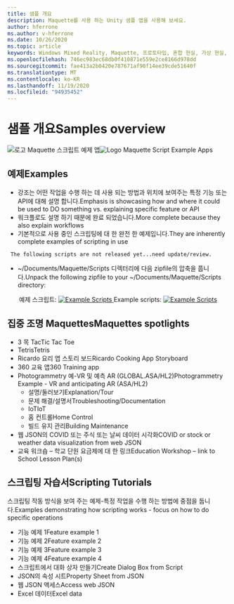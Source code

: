 ```yaml
---
title: 샘플 개요
description: Maquette를 사용 하는 Unity 샘플 앱을 사용해 보세요.
author: hferrone
ms.author: v-hferrone
ms.date: 10/26/2020
ms.topic: article
keywords: Windows Mixed Reality, Maquette, 프로토타입, 혼합 현실, 가상 현실, VR, MR, 피드백, 피드백 허브, 버그
ms.openlocfilehash: 746ec983ec68db0f410871e559e2ce8166d978dd
ms.sourcegitcommit: fae413a2b0420e787671af90f14ee39cde51640f
ms.translationtype: MT
ms.contentlocale: ko-KR
ms.lasthandoff: 11/19/2020
ms.locfileid: "94935452"
---
```

# <a name="samples-overview"></a><span data-ttu-id="f0a36-104">샘플 개요</span><span class="sxs-lookup"><span data-stu-id="f0a36-104">Samples overview</span></span>

<!-- TODO(Harrison): Need consolidated logo with text -->
<span data-ttu-id="f0a36-105">![로고 ](../images/MaquetteIcon.png) Maquette 스크립트 예제 앱</span><span class="sxs-lookup"><span data-stu-id="f0a36-105">![Logo](../images/MaquetteIcon.png) Maquette Script Example Apps</span></span>

<!-- TODO(Stefan): Do these examples exist or do they need to be created? -->
## <a name="examples"></a><span data-ttu-id="f0a36-106">예제</span><span class="sxs-lookup"><span data-stu-id="f0a36-106">Examples</span></span>

* <span data-ttu-id="f0a36-107">강조는 어떤 작업을 수행 하는 데 사용 되는 방법과 위치에 보여주는 특정 기능 또는 API에 대해 설명 합니다.</span><span class="sxs-lookup"><span data-stu-id="f0a36-107">Emphasis is showcasing how and where it could be used to DO something vs. explaining specific feature or API</span></span>
* <span data-ttu-id="f0a36-108">워크플로도 설명 하기 때문에 완료 되었습니다.</span><span class="sxs-lookup"><span data-stu-id="f0a36-108">More complete because they also explain workflows</span></span>
* <span data-ttu-id="f0a36-109">기본적으로 사용 중인 스크립팅에 대 한 완전 한 예제입니다.</span><span class="sxs-lookup"><span data-stu-id="f0a36-109">They are inherently complete examples of scripting in use</span></span>

<!-- TODO(Stefan): Have these scripts been released yet or still waiting on update/review? -->
` The following scripts are not released yet...need update/review.`
* <span data-ttu-id="f0a36-110">~/Documents/Maquette/Scripts 디렉터리에 다음 zipfile의 압축을 풉니다.</span><span class="sxs-lookup"><span data-stu-id="f0a36-110">Unpack the following zipfile to your ~/Documents/Maquette/Scripts directory:</span></span> 

<p align="center">
<span data-ttu-id="f0a36-111">예제 스크립트: <a href="files/ExampleScripts.zip" download="ExampleScripts.zip">
  <img src="images/jsicon.png" alt="Example Scripts">
</a>
</span><span class="sxs-lookup"><span data-stu-id="f0a36-111">Example scripts: <a href="files/ExampleScripts.zip" download="ExampleScripts.zip">
  <img src="images/jsicon.png" alt="Example Scripts">
</a>
</span></span></p>

## <a name="maquettes-spotlights"></a><span data-ttu-id="f0a36-112">집중 조명 Maquettes</span><span class="sxs-lookup"><span data-stu-id="f0a36-112">Maquettes spotlights</span></span>

<!-- TODO(Stefan): Do these projects exist somewhere? -->
* <span data-ttu-id="f0a36-113">3 목 Tac</span><span class="sxs-lookup"><span data-stu-id="f0a36-113">Tic Tac Toe</span></span>
* <span data-ttu-id="f0a36-114">Tetris</span><span class="sxs-lookup"><span data-stu-id="f0a36-114">Tetris</span></span>
* <span data-ttu-id="f0a36-115">Ricardo 요리 앱 스토리 보드</span><span class="sxs-lookup"><span data-stu-id="f0a36-115">Ricardo Cooking App Storyboard</span></span>
* <span data-ttu-id="f0a36-116">360 교육 앱</span><span class="sxs-lookup"><span data-stu-id="f0a36-116">360 Training app</span></span>
* <span data-ttu-id="f0a36-117">Photogrammetry 예-VR 및 예측 AR (GLOBAL.ASA/HL2)</span><span class="sxs-lookup"><span data-stu-id="f0a36-117">Photogrammetry Example - VR and anticipating AR (ASA/HL2)</span></span>
  * <span data-ttu-id="f0a36-118">설명/둘러보기</span><span class="sxs-lookup"><span data-stu-id="f0a36-118">Explanation/Tour</span></span>
  * <span data-ttu-id="f0a36-119">문제 해결/설명서</span><span class="sxs-lookup"><span data-stu-id="f0a36-119">Troubleshooting/Documentation</span></span>
  * <span data-ttu-id="f0a36-120">IoT</span><span class="sxs-lookup"><span data-stu-id="f0a36-120">IoT</span></span>
  * <span data-ttu-id="f0a36-121">홈 컨트롤</span><span class="sxs-lookup"><span data-stu-id="f0a36-121">Home Control</span></span>
  * <span data-ttu-id="f0a36-122">빌드 유지 관리</span><span class="sxs-lookup"><span data-stu-id="f0a36-122">Building Maintenance</span></span>
* <span data-ttu-id="f0a36-123">웹 JSON의 COVID 또는 주식 또는 날씨 데이터 시각화</span><span class="sxs-lookup"><span data-stu-id="f0a36-123">COVID or stock or weather data visualization from web JSON</span></span>
* <span data-ttu-id="f0a36-124">교육 워크숍 – 학교 단원 요금제에 대 한 링크</span><span class="sxs-lookup"><span data-stu-id="f0a36-124">Education Workshop – link to School Lesson Plan(s)</span></span>

## <a name="scripting-tutorials"></a><span data-ttu-id="f0a36-125">스크립팅 자습서</span><span class="sxs-lookup"><span data-stu-id="f0a36-125">Scripting Tutorials</span></span>

<!-- TODO(Harrison/Stefan): Need to break these out into their own docs and create content for them. -->
<span data-ttu-id="f0a36-126">스크립팅 작동 방식을 보여 주는 예제-특정 작업을 수행 하는 방법에 중점을 둡니다.</span><span class="sxs-lookup"><span data-stu-id="f0a36-126">Examples demonstrating how scripting works - focus on how to do specific operations</span></span>
* <span data-ttu-id="f0a36-127">기능 예제 1</span><span class="sxs-lookup"><span data-stu-id="f0a36-127">Feature example 1</span></span>
* <span data-ttu-id="f0a36-128">기능 예제 2</span><span class="sxs-lookup"><span data-stu-id="f0a36-128">Feature example 2</span></span>
* <span data-ttu-id="f0a36-129">기능 예제 3</span><span class="sxs-lookup"><span data-stu-id="f0a36-129">Feature example 3</span></span>
* <span data-ttu-id="f0a36-130">기능 예제 4</span><span class="sxs-lookup"><span data-stu-id="f0a36-130">Feature example 4</span></span>
* <span data-ttu-id="f0a36-131">스크립트에서 대화 상자 만들기</span><span class="sxs-lookup"><span data-stu-id="f0a36-131">Create Dialog Box from Script</span></span>
* <span data-ttu-id="f0a36-132">JSON의 속성 시트</span><span class="sxs-lookup"><span data-stu-id="f0a36-132">Property Sheet from JSON</span></span>
* <span data-ttu-id="f0a36-133">웹 JSON 액세스</span><span class="sxs-lookup"><span data-stu-id="f0a36-133">Access web JSON</span></span>
* <span data-ttu-id="f0a36-134">Excel 데이터</span><span class="sxs-lookup"><span data-stu-id="f0a36-134">Excel data</span></span>